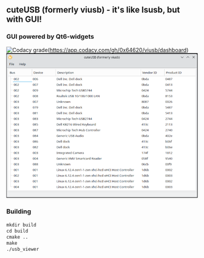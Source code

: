## cuteUSB (formerly viusb) - it's like lsusb, but with GUI!

### GUI powered by Qt6-widgets
![Codacy grade](https://img.shields.io/codacy/grade/c6525835f22542f79106563eaad62654?logo=codacy&style=for-the-badge)(https://app.codacy.com/gh/0x64620/viusb/dashboard)
![img.png](img.png)

### Building

```shell
mkdir build
cd build
cmake ..
make
./usb_viewer
```


